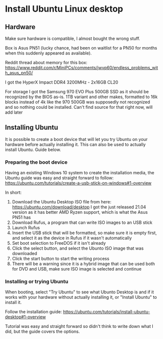 # Install Ubuntu Linux desktop

## Hardware
Make sure hardware is compatible, I almost bought the wrong stuff.

Box is Asus PN51 (lucky chance, had been on waitlist for a PN50 for months when this suddenly appeared as available).

Reddit thread about memory for this box: https://www.reddit.com/r/MiniPCs/comments/jwvp60/endless_problems_with_asus_pn50/

I got the HyperX Impact DDR4 3200MHz - 2x16GB CL20

For storage I got the Samsung 970 EVO Plus 500GB SSD as it should be recognized by the BIOS as-is. 1TB variant and other makes, formatted to 16k blocks instead of 4k like the 970 500GB was supposedly not recognized and so nothing could be installed. Can't find source for that right now, will add later

## Installing Ubuntu
It is possible to create a boot device that will let you try Ubuntu on your hardware before actually installing it. This can also be used to actually install Ubuntu. Guide below.

### Preparing the boot device
Having an existing Windows 10 system to create the installation media, the Ubuntu guide was easy and straight forward to follow:
https://ubuntu.com/tutorials/create-a-usb-stick-on-windows#1-overview

In short:
1. Download the Ubuntu Desktop ISO file from here: https://ubuntu.com/download/desktop
I got the just released 21.04 version as it has better AMD Ryzen support, which is what the Asus PN51 has
2. Download Rufus, a program that can write ISO images to an USB stick
3. Launch Rufus
4. Insert the USB stick that will be formatted, so make sure it is empty first, and select it as the device in Rufus if it wasn't automatically
5. Set boot selection to FreeDOS if it isn't already
6. Click the select button, and select the Ubunto ISO image that was downloaded
7. Click the start button to start the writing process
8. There will be a warning since it is a hybrid image that can be used both for DVD and USB, make sure ISO image is selected and continue

### Installing or trying Ubuntu
When booting, select "Try Ubuntu" to see what Ubunto Desktop is and if it works with your hardware without actually installing it, or "Install Ubuntu" to install it.

Follow the installation guide:
https://ubuntu.com/tutorials/install-ubuntu-desktop#1-overview

Tutorial was easy and straight forward so didn't think to write down what I did, but the guide covers the options.
